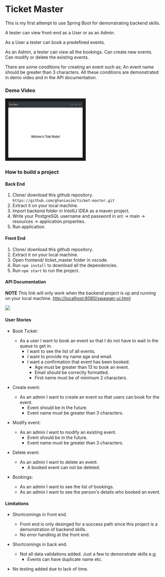 # Ticket Master

This is my first attempt to use Spring Boot for demonstrating backend skills.

A tester can view front-end as a User or as an Admin.

As a User a tester can book a predefined events.

As an Admin, a tester can view all the bookings. Can create new events. Can modify or delete the existing events.

There are some conditions for creating an event such as; An event name should be greater than 3 characters. All these conditions are demonstrated in demo video and in the API documentation. 

### Demo Video

<a href="https://youtu.be/wdCbV4JdvKQ" target="_blank"><img src="images/youtube.jpg" 
alt="youtube link" width="240" height="180" border="10" /></a>

### How to build a project

#### Back End
1.	Clone/ download this github repository. `https://github.com/ghaniasim/ticket-master.git`
2. Extract it on your local machine.
3. Import backend folder in IntelliJ IDEA as a maven project.
4. Write your PostgreSQL username and password in src -> main -> resources -> application.properties.
5. Run application.

#### Front End
1. Clone/ download this github repository.
2. Extract it on your local machine.
3. Open frontend/ ticket_master folder in vscode.
4. Run `npm install` to download all the dependencies.
5. Run `npm start` to run the project.

#### API Documentation
**NOTE** This link will only work when the backend project is up and running on your local machine.
<http://localhost:8080/swagger-ui.html>

<image src="images/swagger.jpg" width=800>
  
#### User Stories
* Book Ticket: <br/> 
  * As a user I want to book an event so that I do not have to wait in the queue to get in.<br/>
    * I want to see the list of all events.<br/>
    * I want to provide my name age and email.<br/>
    * I want a confirmation that event has been booked.<br/>
      * Age must be greater than 13 to book an event.<br/>
      * Email should be correctly formatted.<br/>
      * First name must be of minimum  2 characters.
      
* Create event:<br/> 
  * As an admin I want to create an event so that users can book for the event.<br/>
    * Event should be in the future.<br/>
    * Event name must be greater than 3 characters.<br/>

* Modify event:<br/>
  * As an admin I want to modify an existing event.<br/>
    * Event should be in the future.<br/>
    * Event name must be greater than 3 characters.<br/>
    
* Delete event:<br/>
  * As an admin I want to delete an event.<br/>
    * A booked event can not be deleted.
    
* Bookings:<br/>
  * As an admin I want to see the list of bookings.<br/>
  * As an admin I want to see the person's details who booked an event.
  
#### Limitations
* Shortcomings in front end.<br/>
  * Front end is only desinged for a success path since this project is a demonstration of backend skills.<br/>
  * No error handling at the front end.
  
* Shortcomings in back end.<br/>
  * Not all data validations added. Just a few to demonstrate skills e.g;<br/>
    * Events can have duplicate name etc.<br/>
    
* No testing added due to lack of time.
